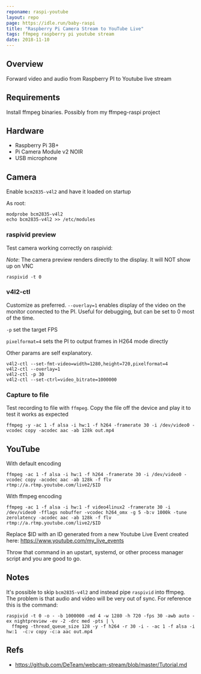 ```yaml
---
reponame: raspi-youtube
layout: repo
page: https://idle.run/baby-raspi
title: "Raspberry Pi Camera Stream to YouTube Live"
tags: ffmpeg raspberry pi youtube stream
date: 2018-11-10
---
```


## Overview

Forward video and audio from Raspberry PI to Youtube live stream

## Requirements

Install ffmpeg binaries. Possibly from my ffmpeg-raspi project

## Hardware
- Raspberry Pi 3B+
- Pi Camera Module v2 NOIR
- USB microphone

## Camera

Enable `bcm2835-v4l2` and have it loaded on startup

As root:
```
modprobe bcm2835-v4l2
echo bcm2835-v4l2 >> /etc/modules
```

### raspivid preview

Test camera working correctly on raspivid:

*Note*: The camera preview renders directly to the display. It will NOT show up on VNC

```
raspivid -t 0
```

### v4l2-ctl

Customize as preferred.
`--overlay=1` enables display of the video on the monitor connected to the PI. Useful for debugging, but can be set to 0 most of the time.

`-p` set the target FPS

`pixelformat=4` sets the PI to output frames in H264 mode directly

Other params are self explanatory.

```
v4l2-ctl --set-fmt-video=width=1280,height=720,pixelformat=4
v4l2-ctl --overlay=1
v4l2-ctl -p 30
v4l2-ctl --set-ctrl=video_bitrate=1000000
```

### Capture to file

Test recording to file with `ffmpeg`. Copy the file off the device and play it to test it works as expected
```
ffmpeg -y -ac 1 -f alsa -i hw:1 -f h264 -framerate 30 -i /dev/video0 -vcodec copy -acodec aac -ab 128k out.mp4
```

## YouTube

With default encoding

```
ffmpeg -ac 1 -f alsa -i hw:1 -f h264 -framerate 30 -i /dev/video0 -vcodec copy -acodec aac -ab 128k -f flv rtmp://a.rtmp.youtube.com/live2/$ID
```

With ffmpeg encoding
```
ffmpeg -ac 1 -f alsa -i hw:1 -f video4linux2 -framerate 30 -i /dev/video0 -fflags nobuffer -vcodec h264_omx -g 5 -b:v 1000k -tune zerolatency -acodec aac -ab 128k -f flv rtmp://a.rtmp.youtube.com/live2/$ID
```

Replace $ID with an ID generated from a new Youtube Live Event created here:
https://www.youtube.com/my_live_events

Throw that command in an upstart, systemd, or other process manager script and you are good to go.


## Notes

It's possible to skip `bcm2835-v4l2` and instead pipe `raspivid` into ffmpeg. The problem is that audio and video
will be very out of sync. For reference this is the command:

```
raspivid -t 0 -o - -b 1000000 -md 4 -w 1280 -h 720 -fps 30 -awb auto -ex nightpreview -ev -2 -drc med -pts | \
  ffmpeg -thread_queue_size 128 -y -f h264 -r 30 -i - -ac 1 -f alsa -i hw:1  -c:v copy -c:a aac out.mp4
```


## Refs

- https://github.com/DeTeam/webcam-stream/blob/master/Tutorial.md